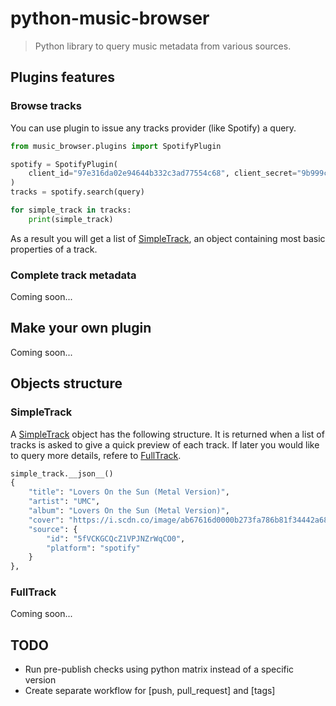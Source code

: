 # python-music-browser

> Python library to query music metadata from various sources.

## Plugins features

### Browse tracks

You can use plugin to issue any tracks provider (like Spotify) a query.

```python
from music_browser.plugins import SpotifyPlugin

spotify = SpotifyPlugin(
    client_id="97e316da02e94644b332c3ad77554c68", client_secret="9b999c62cf324a428a335a7d87b3d0a9"
)
tracks = spotify.search(query)

for simple_track in tracks:
    print(simple_track)
```

As a result you will get a list of [SimpleTrack](#simpletrack), an object containing most basic properties of a track.

### Complete track metadata

Coming soon...

## Make your own plugin

Coming soon...

## Objects structure

### SimpleTrack

A [SimpleTrack](#simpletrack) object has the following structure. It is returned when a list of tracks is asked to give a quick preview of each track. If later you would like to query more details, refere to [FullTrack](#fulltrack).

```python
simple_track.__json__()
{
    "title": "Lovers On the Sun (Metal Version)",
    "artist": "UMC",
    "album": "Lovers On the Sun (Metal Version)",
    "cover": "https://i.scdn.co/image/ab67616d0000b273fa786b81f34442a68738be05",
    "source": {
        "id": "5fVCKGCQcZ1VPJNZrWqCO0",
        "platform": "spotify"
    }
},
```

### FullTrack

Coming soon...

## TODO

* Run pre-publish checks using python matrix instead of a specific version
* Create separate workflow for [push, pull_request] and [tags]

